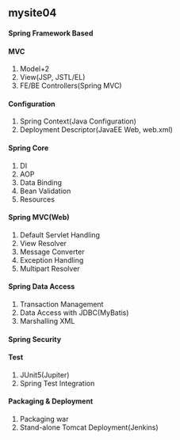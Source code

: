 ## mysite04

#### Spring Framework Based

#### MVC
1. Model+2
2. View(JSP, JSTL/EL)
3. FE/BE Controllers(Spring MVC)

#### Configuration
1. Spring Context(Java Configuration)
2. Deployment Descriptor(JavaEE Web, web.xml)

#### Spring Core
1. DI
2. AOP
3. Data Binding
4. Bean Validation
5. Resources

#### Spring MVC(Web)
1. Default Servlet Handling
2. View Resolver
3. Message Converter
4. Exception Handling
5. Multipart Resolver

#### Spring Data Access
1. Transaction Management
2. Data Access with JDBC(MyBatis)
3. Marshalling XML

#### Spring Security

#### Test
1. JUnit5(Jupiter)
2. Spring Test Integration

#### Packaging &amp; Deployment
1. Packaging war
2. Stand-alone Tomcat Deployment(Jenkins)
